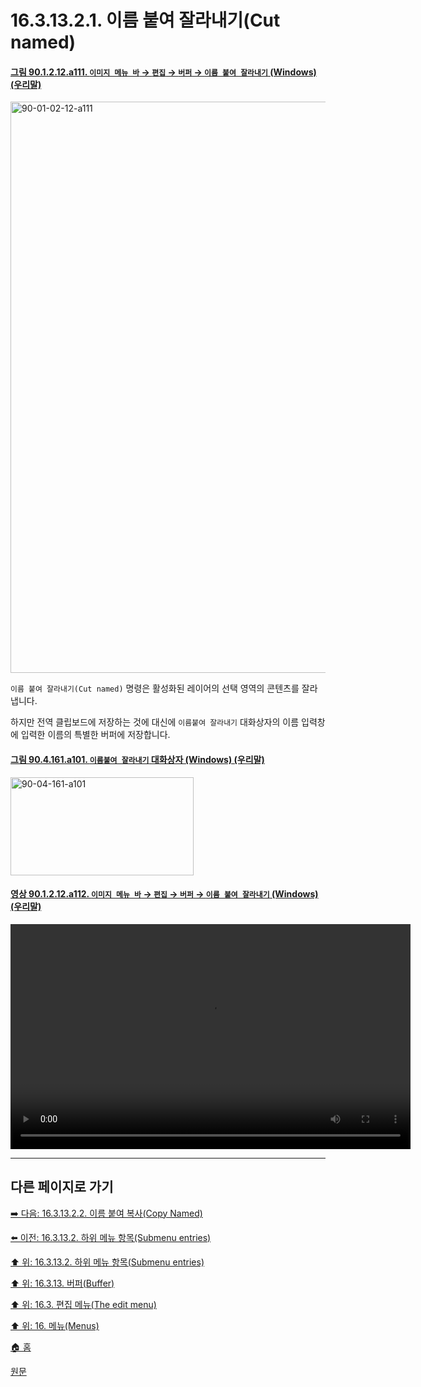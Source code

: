 # 16.3.13.2.1. 이름 붙여 잘라내기(Cut named)

<a id="90-01-02-12-a111"></a>

#### [그림 90.1.2.12.a111. `이미지 메뉴 바` → `편집` → `버퍼` → `이름 붙여 잘라내기` (Windows) (우리말)](./90-01-02-12-buffer.md#90-01-02-12-a111)
<img width="678" height="914" alt="90-01-02-12-a111" src="https://github.com/user-attachments/assets/e515fcc1-a02e-4625-aa5d-b7a1609c0b51" />

`이름 붙여 잘라내기(Cut named)` 명령은 활성화된 레이어의 선택 영역의 콘텐츠를 잘라냅니다.

하지만 전역 클립보드에 저장하는 것에 대신에 `이름붙여 잘라내기` 대화상자의 이름 입력창에 입력한 이름의 특별한 버퍼에 저장합니다.

<a id="90-04-161-a101"></a>

#### [그림 90.4.161.a101. `이름붙여 잘라내기` 대화상자 (Windows) (우리말)](./90-04-0161-cut_named.md#90-04-161-a101)
<img width="293" height="157" alt="90-04-161-a101" src="https://github.com/user-attachments/assets/d5473624-4540-437c-ae86-facd7bd1d641" />

<a id="90-01-02-12-a112"></a>

#### [영상 90.1.2.12.a112. `이미지 메뉴 바` → `편집` → `버퍼` → `이름 붙여 잘라내기` (Windows) (우리말)](./90-01-02-12-buffer.md#90-01-02-12-a112)
<video controls="controls" width="640" height="360" src="https://github.com/user-attachments/assets/21277ae9-7834-4451-a089-de9fda3381c2"></video>

***

## 다른 페이지로 가기

[➡️ 다음: 16.3.13.2.2. 이름 붙여 복사(Copy Named)](./16-03-13-02-02-copy_named.md)

[⬅️ 이전: 16.3.13.2. 하위 메뉴 항목(Submenu entries)](./16-03-13-02-00-submenu_entries.md)

[⬆️ 위: 16.3.13.2. 하위 메뉴 항목(Submenu entries)](./16-03-13-02-00-submenu_entries.md)

[⬆️ 위: 16.3.13. 버퍼(Buffer)](./16-03-13-00-buffer.md)

[⬆️ 위: 16.3. 편집 메뉴(The edit menu)](./16-03-00-the-edit-menu.md)

[⬆️ 위: 16. 메뉴(Menus)](./16-00-menus.md)

[🏠 홈](./00-home.md)

[원문](https://docs.gimp.org/2.10/ko/gimp-edit-buffer-dialog.html#idm23910)